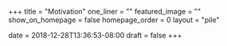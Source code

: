 +++
title = "Motivation"
one_liner = ""
featured_image = ""
show_on_homepage = false
homepage_order = 0
layout = "pile"

date = 2018-12-28T13:36:53-08:00
draft = false
+++
